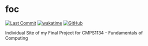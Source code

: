 # foc

[![Last Commit](https://img.shields.io/github/last-commit/jennxsierra/ub-bint?style=plastic&color=blue)](https://github.com/jennxsierra/foc)
[![wakatime](https://wakatime.com/badge/user/784f2cc4-fc95-4999-a214-1dcf7be5d55b/project/d591b127-02d1-4472-aad2-2c65ab91c339.svg?style=plastic&color=blue)](https://wakatime.com/badge/user/784f2cc4-fc95-4999-a214-1dcf7be5d55b/project/d591b127-02d1-4472-aad2-2c65ab91c339)
[![GitHub](https://img.shields.io/github/license/jennxsierra/ub-bint?style=plastic&color=blue)](https://github.com/jennxsierra/foc/blob/main/LICENSE)

Individual Site of my Final Project for CMPS1134 - Fundamentals of Computing 
